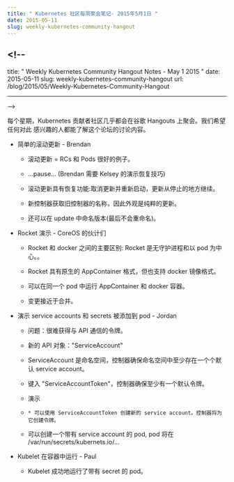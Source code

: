 ```yaml
---
title: " Kubernetes 社区每周聚会笔记- 2015年5月1日 "
date: 2015-05-11
slug: weekly-kubernetes-community-hangout
---
```


## <!--

title: " Weekly Kubernetes Community Hangout Notes - May 1 2015 " date:
2015-05-11 slug: weekly-kubernetes-community-hangout url:
/blog/2015/05/Weekly-Kubernetes-Community-Hangout

---

-->

<!--
Every week the Kubernetes contributing community meet virtually over Google Hangouts. We want anyone who's interested to know what's discussed in this forum.
-->

每个星期，Kubernetes 贡献者社区几乎都会在谷歌 Hangouts 上聚会。我们希望任何对此
感兴趣的人都能了解这个论坛的讨论内容。

<!--

* Simple rolling update - Brendan

    * Rolling update = nice example of why RCs and Pods are good.

    * ...pause… (Brendan needs demo recovery tips from Kelsey)

    * Rolling update has recovery: Cancel update and restart, update continues from where it stopped.

    * New controller  gets name of old controller, so appearance is pure update.

    * Can also name versions in update (won't do rename at the end).

-->

- 简单的滚动更新 - Brendan

  - 滚动更新 = RCs 和 Pods 很好的例子。

  - ...pause… (Brendan 需要 Kelsey 的演示恢复技巧)

  - 滚动更新具有恢复功能:取消更新并重新启动，更新从停止的地方继续。

  - 新控制器获取旧控制器的名称，因此外观是纯粹的更新。

  - 还可以在 update 中命名版本(最后不会重命名)。

<!--

* Rocket demo - CoreOS folks

    * 2 major differences between rocket & docker: Rocket is daemonless & pod-centric.

    * Rocket has AppContainer format as native, but also supports docker image format.

    * Can run AppContainer and docker containers in same pod.

    * Changes are close to merged.

-->

- Rocket 演示 - CoreOS 的伙计们

  - Rocket 和 docker 之间的主要区别: Rocket 是无守护进程和以 pod 为中心。。

  - Rocket 具有原生的 AppContainer 格式，但也支持 docker 镜像格式。

  - 可以在同一个 pod 中运行 AppContainer 和 docker 容器。

  - 变更接近于合并。

<!--

* demo service accounts and secrets being added to pods - Jordan

    * Problem: It's hard to get a token to talk to the API.

    * New API object: "ServiceAccount"

    * ServiceAccount is namespaced, controller makes sure that at least 1 default service account exists in a namespace.

    * Typed secret "ServiceAccountToken", controller makes sure there is at least 1 default token.

    * DEMO

    *     * Can create new service account with ServiceAccountToken. Controller will create token for it.

    * Can create a pod with service account, pods will have service account secret mounted at /var/run/secrets/kubernetes.io/…

-->

- 演示 service accounts 和 secrets 被添加到 pod - Jordan

  - 问题：很难获得与 API 通信的令牌。

  - 新的 API 对象："ServiceAccount"

  - ServiceAccount 是命名空间，控制器确保命名空间中至少存在一个个默认 service
    account。

  - 键入 "ServiceAccountToken"，控制器确保至少有一个默认令牌。

  - 演示

  -     * 可以使用 ServiceAccountToken 创建新的 service account。控制器将为它创建令牌。

  - 可以创建一个带有 service account 的 pod, pod 将在
    /var/run/secrets/kubernets.io/…

<!--

* Kubelet running in a container - Paul

    * Kubelet successfully ran pod w/ mounted secret.

-->

- Kubelet 在容器中运行 - Paul

  - Kubelet 成功地运行了带有 secret 的 pod。

